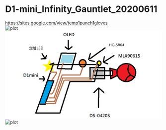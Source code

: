 # D1-mini_Infinity_Gauntlet_20200611  
https://sites.google.com/view/temp1punch1gloves  
![plot](./images/Untitled(1).png)
![plot](./images/Untitled.png)
![plot](.images/Untitled.jpg)
